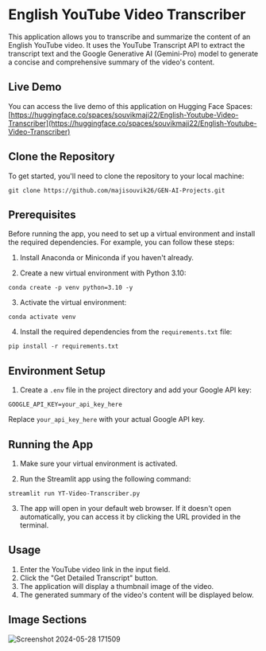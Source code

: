 # English YouTube Video Transcriber

This application allows you to transcribe and summarize the content of an English YouTube video. It uses the YouTube Transcript API to extract the transcript text and the Google Generative AI (Gemini-Pro) model to generate a concise and comprehensive summary of the video's content.

## Live Demo

You can access the live demo of this application on Hugging Face Spaces: [https://huggingface.co/spaces/souvikmaji22/English-Youtube-Video-Transcriber](https://huggingface.co/spaces/souvikmaji22/English-Youtube-Video-Transcriber)

## Clone the Repository

To get started, you'll need to clone the repository to your local machine:

```
git clone https://github.com/majisouvik26/GEN-AI-Projects.git
```

## Prerequisites

Before running the app, you need to set up a virtual environment and install the required dependencies. For example, you can follow these steps:

1. Install Anaconda or Miniconda if you haven't already.

2. Create a new virtual environment with Python 3.10:

```
conda create -p venv python=3.10 -y
```

3. Activate the virtual environment:

```
conda activate venv
```

4. Install the required dependencies from the `requirements.txt` file:

```
pip install -r requirements.txt
```

## Environment Setup

1. Create a `.env` file in the project directory and add your Google API key:

```
GOOGLE_API_KEY=your_api_key_here
```

Replace `your_api_key_here` with your actual Google API key.

## Running the App

1. Make sure your virtual environment is activated.

2. Run the Streamlit app using the following command:

```
streamlit run YT-Video-Transcriber.py
```

3. The app will open in your default web browser. If it doesn't open automatically, you can access it by clicking the URL provided in the terminal.

## Usage

1. Enter the YouTube video link in the input field.
2. Click the "Get Detailed Transcript" button.
3. The application will display a thumbnail image of the video.
4. The generated summary of the video's content will be displayed below.

## Image Sections
![Screenshot 2024-05-28 171509](https://github.com/majisouvik26/GEN-AI-Projects/assets/153885959/4bad1524-3a38-4d09-a55d-793e5043a90c)
